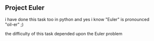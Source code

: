 ## Project Euler
i have done this task too in python and yes i know "Euler" is pronounced "oil-er" ;)

the difficulty of this task depended upon the Euler problem 
